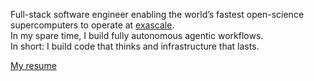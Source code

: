 Full-stack software engineer enabling the world’s fastest open-science supercomputers to operate at [exascale](https://www.olcf.ornl.gov/frontier/).  
In my spare time, I build fully autonomous agentic workflows.  
In short: I build code that thinks and infrastructure that lasts.  

[My resume](https://github.com/AroSwift/resume/blob/main/resume.pdf)
